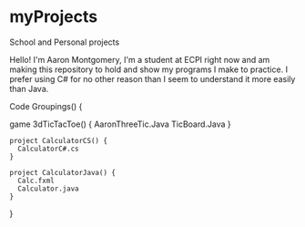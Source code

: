 # myProjects
School and Personal projects

Hello! 
  I'm Aaron Montgomery, I'm a student at ECPI right now and am making this 
  repository to hold and show my programs I make to practice. I prefer 
  using C# for no other reason than I seem to understand it more easily 
  than Java. 

Code Groupings() {

  game 3dTicTacToe() {
    AaronThreeTic.Java
    TicBoard.Java
    }
    
    project CalculatorCS() {
      CalculatorC#.cs
    }
    
    project CalculatorJava() {
      Calc.fxml
      Calculator.java
    }
  }
